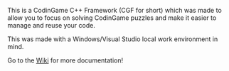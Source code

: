 This is a CodinGame C++ Framework (CGF for short) which was made to allow you to focus on solving CodinGame puzzles and make it easier to manage and reuse your code.

This was made with a Windows/Visual Studio local work environment in mind.

Go to the [Wiki](https://github.com/alcapwny/CodinGameCppFramework/wiki) for more documentation!

